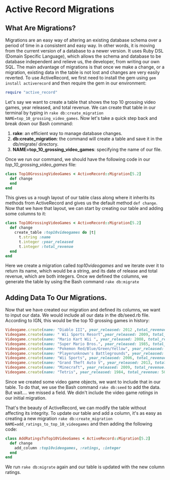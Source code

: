 # Active Record Migrations

## What Are Migrations?

Migrations are an easy way of altering an existing database schema over a period of time in a consistent and easy way. In other words, it is moving from the current version of a database to a newer version. It uses Ruby DSL (Domain Specific Language), which allows the schema and database to be database independent and relieve us, the developer, from writing our own SQL. The main advantage of migrations is that once we make a change, or a migration, existing data in the table is not lost and changes are very easily reverted. To use ActiveRecord, we first need to install the gem using `gem install activerecord` and then require the gem in our environment:

```ruby
require "active_record"
```

Let's say we want to create a table that shows the top 10 grossing video games, year released, and total revenue. We can create that table in our terminal by typing in `rake db:create_migration NAME=top_10_grossing_video_games`. Now let's take a quick step back and break down our Bash command:
1. **rake**: an efficient way to manage database changes.
2. **db:create_migration**: the command will create a table and save it in the db/migrate/ directory.
3. **NAME=top_10_grossing_video_games**: specifying the name of our file.

Once we run our command, we should have the following code in our *top_10_grossing_video_games* file:

```ruby
class Top10GrossingVideoGames < ActiveRecord::Migration[5.2]
  def change
  end
end
```
This gives us a rough layout of our table class along where it inherits its methods from ActiveRecord and gives us the default method `def change`. Now that we have that layout, we can start by creating our table and adding some columns to it:

```ruby
class Top10GrossingVideoGames < ActiveRecord::Migration[5.2]
  def change
    create_table :top10videogames do |t|
      t.string :name
      t.integer :year_released
      t.integer :total_revenue
  end
end
```
Here we create a migration called *top10videogames* and we iterate over it to return its name, which would be a string, and its date of release and total revenue, which are both integers. Once we defined the columns, we generate the table by using the Bash command `rake db:migrate`

## Adding Data To Our Migrations.

Now that we have created our migration and defined its columns, we want to input our data. We would include all our data in the db/seed.rb file. According to IGN, this would be the top 10 grossing games in history:

```ruby
Videogame.create(name: "Diablo III", year_released: 2012 ,total_revenue: 30000000, rating: 9.5)
Videogame.create(name: " Wii Sports Resort",year_released: 2009, total_revenue: 33090000, rating: 6.5)
Videogame.create(name: "Mario Kart Wii ", year_released: 2008, total_revenue: 37140000, rating: 8.9)
Videogame.create(name: "Super Mario Bros.", year_released: 1985, total_revenue: 40000000, rating: 9.0)
Videogame.create(name: "Pokemon Red/Blue/Green/Yellow", year_released: 1996, total_revenue: 45000000, rating: 10)
Videogame.create(name: "Playerunknown's Battlegrounds", year_released: 2017, total_revenue: 50000000, rating: 9.5)
Videogame.create(name: "Wii Sports", year_released: 2006, total_revenue: 82860000, rating: 7.5)
Videogame.create(name: "Grand Theft Auto V", year_released: 2013, total_revenue: 100000000, rating: 10)
Videogame.create(name: "Minecraft", year_released: 2009, total_revenue: 154000000, rating: 9.0)
Videogame.create(name: "Tetris", year_released: 1984, total_revenue: 500000000, rating: 9.0)
```
Since we created some video game objects, we want to include that in our table. To do that, we use the Bash command `rake db:seed` to add the data. But wait.... we missed a field. We didn't include the video game *ratings* in our initial migration.

That's the beauty of ActiveRecord, we can modify the table without affecting its integrity. To update our table and add a column, it's as easy as creating a new migration `rake db:create_migration NAME=add_ratings_to_top_10_videogames` and then adding the following code:

```ruby
class AddRatingsToTop10VideoGames < ActiveRecord::Migration[5.2]
  def change
    add_column :top10videogames, :ratings, :integer
  end
end
```
We run `rake db:migrate` again and our table is updated with the new column ratings.






